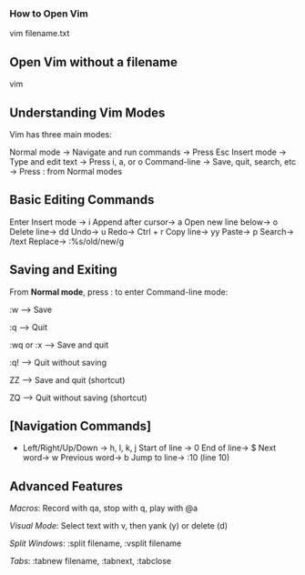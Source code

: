 ### How to Open Vim
vim filename.txt

## Open Vim without a filename
vim

## Understanding Vim Modes
Vim has three main modes:

Normal mode ->	Navigate and run commands ->	Press Esc
Insert mode ->	Type and edit text	-> Press i, a, or o
Command-line ->	Save, quit, search, etc ->	Press : from Normal modes

## Basic Editing Commands

Enter Insert mode ->	i
Append after cursor->	a
Open new line below->	o
Delete line->       	dd
Undo->               	u
Redo->              	Ctrl + r
Copy line->         	yy
Paste->             	p
Search->            	/text
Replace->           	:%s/old/new/g

## Saving and Exiting
From **Normal mode**, press : to enter Command-line mode:

:w —> Save

:q —> Quit

:wq or :x —> Save and quit

:q! —> Quit without saving

ZZ —> Save and quit (shortcut)

ZQ —> Quit without saving (shortcut)

## [Navigation Commands]


- Left/Right/Up/Down ->	h, l, k, j
Start of line ->     	0
End of line->       	$
Next word->         	w
Previous word->     	b
Jump to line->      	:10 (line 10)

## Advanced Features

*Macros*: Record with qa, stop with q, play with @a

*Visual Mode*: Select text with v, then yank (y) or delete (d)

*Split Windows*: :split filename, :vsplit filename

*Tabs*: :tabnew filename, :tabnext, :tabclose

